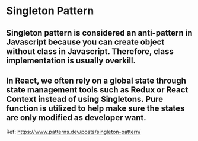 # Singleton Pattern

## Singleton pattern is considered an anti-pattern in Javascript because you can create object without class in Javascript. Therefore, class implementation is usually overkill.

## In React, we often rely on a global state through state management tools such as Redux or React Context instead of using Singletons. Pure function is utilized to help make sure the states are only modified as developer want.

Ref: https://www.patterns.dev/posts/singleton-pattern/